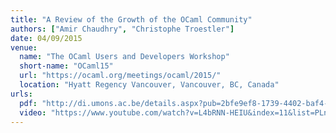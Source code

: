 ```yaml
---
title: "A Review of the Growth of the OCaml Community"
authors: ["Amir Chaudhry", "Christophe Troestler"]
date: 04/09/2015
venue:
  name: "The OCaml Users and Developers Workshop"
  short-name: "OCaml15"
  url: "https://ocaml.org/meetings/ocaml/2015/"
  location: "Hyatt Regency Vancouver, Vancouver, BC, Canada"
urls:
  pdf: "http://di.umons.ac.be/details.aspx?pub=2bfe9ef8-1739-4402-baf4-03f60e1c28c7"
  video: "https://www.youtube.com/watch?v=L4bRNN-HEIU&index=11&list=PLnqUlCo055hU46uoONmhYGUbYAK27Y6rS"
---
```

